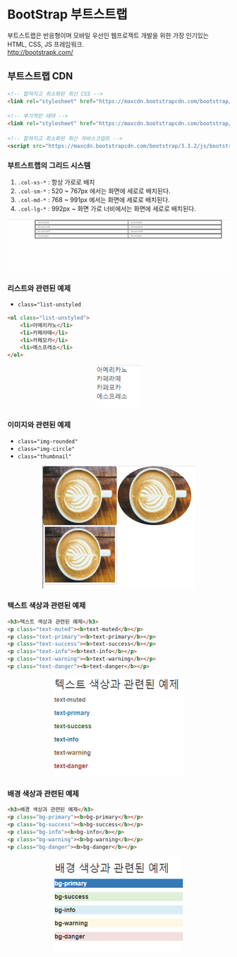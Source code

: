 # BootStrap 부트스트랩
부트스트랩은 반응형이며 모바일 우선인 웹프로젝트 개발을 위한 가장 인기있는 HTML, CSS, JS 프레임워크.  
http://bootstrapk.com/  


## 부트스트랩 CDN
```html
<!-- 합쳐지고 최소화된 최신 CSS -->
<link rel="stylesheet" href="https://maxcdn.bootstrapcdn.com/bootstrap/3.3.2/css/bootstrap.min.css">

<!-- 부가적인 테마 -->
<link rel="stylesheet" href="https://maxcdn.bootstrapcdn.com/bootstrap/3.3.2/css/bootstrap-theme.min.css">

<!-- 합쳐지고 최소화된 최신 자바스크립트 -->
<script src="https://maxcdn.bootstrapcdn.com/bootstrap/3.3.2/js/bootstrap.min.js"></script>
```


### 부트스트랩의 그리드 시스템
1. `.col-xs-*` : 항상 가로로 배치
2. `.col-sm-*` : 520 ~ 767px 에서는 화면에 세로로 배치된다.
3. `.col-md-*` : 768 ~ 991px 에서는 화면에 세로로 배치된다.
4. `.col-lg-*` : 992px ~ 화면 가로 너비에서는 화면에 세로로 배치된다.

<p align="center"><img src="./images/210430/06.gif"></p>


### 리스트와 관련된 예제
* `class="list-unstyled`

```html
<ol class="list-unstyled">
	<li>아메리카노</li>
	<li>카페라떼</li>
	<li>카페모카</li>
	<li>에스프레소</li>
</ol>
```

<p align="center"><img src="./images/210430/03.png"></p>


### 이미지와 관련된 예제
* `class="img-rounded"`
* `class="img-circle"`  
* `class="thumbnail"` 
 
<p align="center"><img src="./images/210430/02.png"></p>



### 텍스트 색상과 관련된 예제
```html
<h3>텍스트 색상과 관련된 예제</h3>
<p class="text-muted"><b>text-muted</b></p>
<p class="text-primary"><b>text-primary</b></p>
<p class="text-success"><b>text-success</b></p>
<p class="text-info"><b>text-info</b></p>
<p class="text-warning"><b>text-warning</b></p>
<p class="text-danger"><b>text-danger</b></p>
```


<p align="center"><img src="./images/210430/00.png"></p>



### 배경 색상과 관련된 예제
```html
<h3>배경 색상과 관련된 예제</h3>
<p class="bg-primary"><b>bg-primary</b></p>
<p class="bg-success"><b>bg-success</b></p>
<p class="bg-info"><b>bg-info</b></p>
<p class="bg-warning"><b>bg-warning</b></p>
<p class="bg-danger"><b>bg-danger</b></p>
```

<p align="center"><img src="./images/210430/01.png"></p>

